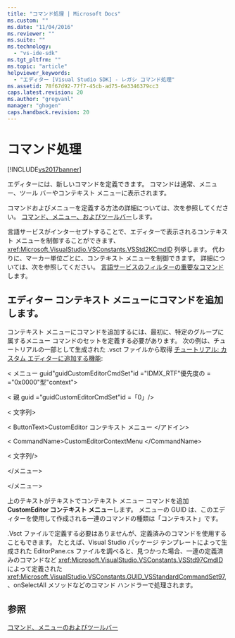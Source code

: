 ```yaml
---
title: "コマンド処理 | Microsoft Docs"
ms.custom: ""
ms.date: "11/04/2016"
ms.reviewer: ""
ms.suite: ""
ms.technology: 
  - "vs-ide-sdk"
ms.tgt_pltfrm: ""
ms.topic: "article"
helpviewer_keywords: 
  - "エディター [Visual Studio SDK] - レガシ コマンド処理"
ms.assetid: 78f67d92-77f7-45cb-ad75-6e3346379cc3
caps.latest.revision: 20
ms.author: "gregvanl"
manager: "ghogen"
caps.handback.revision: 20
---
```

# コマンド処理
[!INCLUDE[vs2017banner](../code-quality/includes/vs2017banner.md)]

エディターには、新しいコマンドを定義できます。 コマンドは通常、メニュー、ツール バーやコンテキスト メニューに表示されます。  
  
 コマンドおよびメニューを定義する方法の詳細については、次を参照してください。 [コマンド、メニュー、およびツールバー](../extensibility/internals/commands-menus-and-toolbars.md)します。  
  
 言語サービスがインターセプトすることで、エディターで表示されるコンテキスト メニューを制御することができます、 <xref:Microsoft.VisualStudio.VSConstants.VSStd2KCmdID> 列挙します。 代わりに、マーカー単位ごとに、コンテキスト メニューを制御できます。 詳細については、次を参照してください。 [言語サービスのフィルターの重要なコマンド](../extensibility/internals/important-commands-for-language-service-filters.md)します。  
  
## <a name="adding-commands-to-the-editor-context-menu"></a>エディター コンテキスト メニューにコマンドを追加します。  
 コンテキスト メニューにコマンドを追加するには、最初に、特定のグループに属するメニュー コマンドのセットを定義する必要があります。 次の例は、チュートリアルの一部として生成された .vsct ファイルから取得 [チュートリアル: カスタム エディターに追加する機能](../extensibility/walkthrough-adding-features-to-a-custom-editor.md):  
  
 \< メニュー guid"guidCustomEditorCmdSet"id ="IDMX_RTF"優先度の = ="0x0000"型"context">  
  
 \< 親 guid ="guidCustomEditorCmdSet"id =「0」/>  
  
 \< 文字列>  
  
 \< ButtonText>CustomEditor コンテキスト メニュー \</アドイン>  
  
 \< CommandName>CustomEditorContextMenu \</CommandName>  
  
 \< 文字列/>  
  
 \</メニュー>  
  
 \</メニュー>  
  
 上のテキストがテキストでコンテキスト メニュー コマンドを追加 **CustomEditor コンテキスト メニュー**します。 メニューの GUID は、このエディターを使用して作成される一連のコマンドの種類は「コンテキスト」です。  
  
 .Vsct ファイルで定義する必要はありませんが、定義済みのコマンドを使用することもできます。 たとえば、Visual Studio パッケージ テンプレートによって生成された EditorPane.cs ファイルを調べると、見つかった場合、一連の定義済みのコマンドなど <xref:Microsoft.VisualStudio.VSConstants.VSStd97CmdID> によって定義された <xref:Microsoft.VisualStudio.VSConstants.GUID_VSStandardCommandSet97>, 、onSelectAll メソッドなどのコマンド ハンドラーで処理されます。  
  
## <a name="see-also"></a>参照  
 [コマンド、メニューのおよびツールバー](../extensibility/internals/commands-menus-and-toolbars.md)